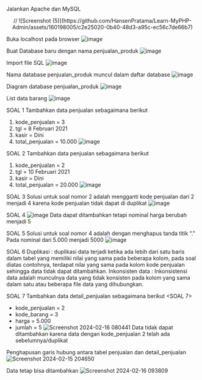 Jalankan Apache dan MySQL  
<p align="center">
  // ![Screenshot (5)](https://github.com/HansenPratama/Learn-MyPHP-Admin/assets/160198005/c2e25020-0b40-48d3-a95c-ec56c7de66b7)
</p>

Buka localhost pada browser
![image](https://github.com/HansenPratama/Learn-MyPHP-Admin/assets/160198005/4ca28ef7-361a-4451-9558-042f45268304)

Buat Database baru dengan nama penjualan_produk
![image](https://github.com/HansenPratama/Learn-MyPHP-Admin/assets/160198005/86c15274-7958-4226-a2ec-27ab4c6da628)

Import file SQL 
![image](https://github.com/HansenPratama/Learn-MyPHP-Admin/assets/160198005/e3ba20be-abd7-45ad-a99d-55faefbcb3cd)

Nama database penjualan_produk muncul dalam daftar database
![image](https://github.com/HansenPratama/Learn-MyPHP-Admin/assets/160198005/275cf2fe-edf8-467d-a03a-821b853e9a37)

Diagram database penjualan_produk
![image](https://github.com/HansenPratama/Learn-MyPHP-Admin/assets/160198005/982264ff-4140-4904-a0d6-c9cc39ef64ce)

List data barang
![image](https://github.com/HansenPratama/Learn-MyPHP-Admin/assets/160198005/f75e204f-d4ec-4cb3-b505-676b013cc2bc)

SOAL 1
Tambahkan data penjualan sebagaimana berikut 
1.	kode_penjualan = 3
2.	tgl = 8 Februari 2021
3.	kasir = Dini
4.	total_penjualan = 10.000
![image](https://github.com/HansenPratama/Learn-MyPHP-Admin/assets/160198005/a3c08332-ba65-4013-a657-ade0291b9261)

SOAL 2
Tambahkan data penjualan sebagaimana berikut 
1.	kode_penjualan = 2
2.	tgl = 10 Februari 2021
3.	kasir = Dini
4.	total_penjualan = 20.000
![image](https://github.com/HansenPratama/Learn-MyPHP-Admin/assets/160198005/77ab7e26-8715-41c3-bb2c-3a88b197948a)

SOAL 3 
Solusi untuk soal nomor 2 adalah mengganti kode penjualan dari 2 menjadi 4 karena kode penjualan tidak dapat di duplikat
![image](https://github.com/HansenPratama/Learn-MyPHP-Admin/assets/160198005/52f85c0e-e571-449e-92f6-cae09fd969ca)

SOAL 4
![image](https://github.com/HansenPratama/Learn-MyPHP-Admin/assets/160198005/b2e00c08-9ddc-4bb4-9ca3-223f75cbf1c9)
Data dapat ditambahkan tetapi nominal harga berubah menjadi 5

SOAL 5
Solusi untuk soal nomor 4 adalah dengan menghapus tanda titik “.” 
Pada nominal dari 5.000 menjadi 5000
![image](https://github.com/HansenPratama/Learn-MyPHP-Admin/assets/160198005/67a74193-3e3b-41a4-904a-fbde469d97d6)

SOAL 6
Duplikasi : duplikasi data terjadi ketika ada lebih dari satu baris dalam tabel yang memiliki nilai yang sama pada beberapa kolom, pada soal diatas contohnya, terdapat nilai yang sama pada kolom kode penjualan sehingga data tidak dapat ditambahkan.
Inkonsisten data : Inkonsistensi data adalah munculnya data yang tidak konsisten pada kolom yang sama dalam satu atau beberapa file data yang dihubungkan.

SOAL 7
Tambahkan data detail_penjualan sebagaimana berikut <SOAL 7>
- kode_penjualan = 2
- kode_barang = 3
- harga = 5.000
- jumlah = 5
![Screenshot 2024-02-16 080441](https://github.com/HansenPratama/Learn-MyPHP-Admin/assets/160198005/a115b57f-ae77-4563-b4a4-ae31876f36ed)
Data tidak dapat ditambahkan karena data dengan kode_penjualan 2 telah ada sebelumnya/duplikat

Penghapusan garis hubung antara tabel penjualan dan detail_penjualan
![Screenshot 2024-02-15 204650](https://github.com/HansenPratama/Learn-MyPHP-Admin/assets/160198005/04dde220-dc6f-40a1-9b0c-05f3ad37b504)

Data tetap bisa ditambahkan 
![Screenshot 2024-02-16 093809](https://github.com/HansenPratama/Learn-MyPHP-Admin/assets/160198005/d1cc2a84-b462-4f65-8341-d23b3a9229e2)


